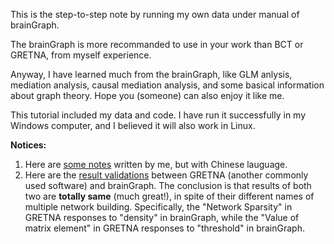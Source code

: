 This is the step-to-step note by running my own data under manual of brainGraph.

The brainGraph is more recommanded to use in your work than BCT or GRETNA, from myself experience.

Anyway, I have learned much from the brainGraph, like GLM anlysis, mediation analysis, causal mediation analysis, and some basical information about graph theory. Hope you (someone) can also enjoy it like me.

This tutorial included my data and code. I have run it successfully in my Windows computer, and I believed it will also work in Linux.

**Notices:**
1. Here are [some notes](https://editor.csdn.net/md/?articleId=128781466) written by me, but with Chinese lauguage.
2. Here are the [result validations](https://editor.csdn.net/md/?articleId=129985875) between GRETNA (another commonly used software) and brainGraph. The conclusion is that results of both two are **totally same** (much great!), in spite of their different names of multiple network building. Specifically, the "Network Sparsity" in GRETNA responses to "density" in brainGraph, while the "Value of matrix element" in GRETNA responses to "threshold" in brainGraph.
